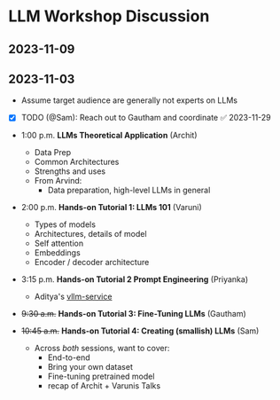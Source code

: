 # LLM Workshop Discussion

## 2023-11-09



## 2023-11-03

- Assume target audience are generally not experts on LLMs
- [x] TODO (@Sam): Reach out to Gautham and coordinate
	 ✅ 2023-11-29
- 1:00 p.m. **LLMs Theoretical Application** (Archit)
	- Data Prep
	- Common Architectures
	- Strengths and uses
	- From Arvind:
    	- Data preparation, high-level LLMs in general

- 2:00 p.m. **Hands-on Tutorial 1: LLMs 101** (Varuni)
    - Types of models
    - Architectures, details of model
    - Self attention
    - Embeddings
    - Encoder / decoder architecture
    
- 3:15 p.m. **Hands-on Tutorial 2 Prompt Engineering** (Priyanka)
    - Aditya's [vllm-service](https://github.com/atanikan/vllm_service)

- ~~9:30 a.m.~~ **Hands-on Tutorial 3: Fine-Tuning LLMs** (Gautham)
- ~~10:45 a.m.~~ **Hands-on Tutorial 4: Creating (smallish) LLMs** (Sam)
	- Across _both_ sessions, want to cover:
        - End-to-end
        - Bring your own dataset
        - Fine-tuning pretrained model
        - recap of Archit + Varunis Talks






